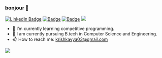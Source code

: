 ### bonjour 👋

<!--
**krishkavya/krishkavya** is a ✨ _special_ ✨ repository because its `README.md` (this file) appears on your GitHub profile.

Here are some ideas to get you started:

- 🔭 I’m currently working on ...
- 🌱 I’m currently learning ...
- 👯 I’m looking to collaborate on ...
- 🤔 I’m looking for help with ...
- 💬 Ask me about ...
- 📫 How to reach me: ...
- 😄 Pronouns: ...
- ⚡ Fun fact: ...
-->
[![LinkedIn Badge](https://img.shields.io/badge/LinkedIn-krishkavya?style=flat&logo=linkedin&logoColor=white&color=0D76A8)](https://www.linkedin.com/in/krishkavya/)
[![Badge](https://cp-logo.vercel.app/codechef/krishkavya03)](https://www.codechef.com/users/krishkavya03)
[![Badge](https://cp-logo.vercel.app/codeforces/krishkavya)](https://codeforces.com/profile/krishkavya)
![](https://komarev.com/ghpvc/?username=your-krishkavya&color=ff69b4)


- 🌱 I’m currently learning competitive programming.
- 🔭 I am currently pursuing B.tech in Computer Science and Engineering.
- 📫 How to reach me: [krishkavya03@gmail.com](mailto:krishkavya03@gmail.com)


<img align="left" src = "https://github-readme-stats.vercel.app/api?username=krishkavya&show_icons=true&theme=radical&hide_rank=true"/>

